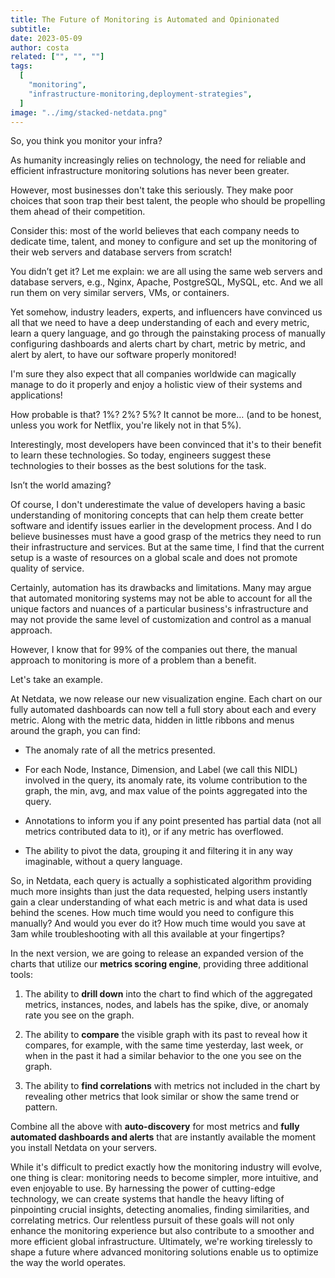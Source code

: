 ```yaml
---
title: The Future of Monitoring is Automated and Opinionated
subtitle: 
date: 2023-05-09
author: costa
related: ["", "", ""]
tags: 
  [
    "monitoring",
    "infrastructure-monitoring,deployment-strategies",
  ]
image: "../img/stacked-netdata.png"
---
```

So, you think you monitor your infra?

<!-- truncate -->

As humanity increasingly relies on technology, the need for reliable and efficient infrastructure monitoring solutions has never been greater.

However, most businesses don't take this seriously. They make poor choices that soon trap their best talent, the people who should be propelling them ahead of their competition.

Consider this: most of the world believes that each company needs to dedicate time, talent, and money to configure and set up the monitoring of their web servers and database servers from scratch!

You didn’t get it? Let me explain: we are all using the same web servers and database servers, e.g., Nginx, Apache, PostgreSQL, MySQL, etc. And we all run them on very similar servers, VMs, or containers.

Yet somehow, industry leaders, experts, and influencers have convinced us all that we need to have a deep understanding of each and every metric, learn a query language, and go through the painstaking process of manually configuring dashboards and alerts chart by chart, metric by metric, and alert by alert, to have our software properly monitored!

I'm sure they also expect that all companies worldwide can magically manage to do it properly and enjoy a holistic view of their systems and applications!

How probable is that? 1%? 2%? 5%? It cannot be more… (and to be honest, unless you work for Netflix, you're likely not in that 5%).

Interestingly, most developers have been convinced that it's to their benefit to learn these technologies. So today, engineers suggest these technologies to their bosses as the best solutions for the task.

Isn’t the world amazing?

Of course, I don't underestimate the value of developers having a basic understanding of monitoring concepts that can help them create better software and identify issues earlier in the development process. And I do believe businesses must have a good grasp of the metrics they need to run their infrastructure and services. But at the same time, I find that the current setup is a waste of resources on a global scale and does not promote quality of service.

Certainly, automation has its drawbacks and limitations. Many may argue that automated monitoring systems may not be able to account for all the unique factors and nuances of a particular business's infrastructure and may not provide the same level of customization and control as a manual approach.

However, I know that for 99% of the companies out there, the manual approach to monitoring is more of a problem than a benefit.

Let's take an example.

At Netdata, we now release our new visualization engine. Each chart on our fully automated dashboards can now tell a full story about each and every metric. Along with the metric data, hidden in little ribbons and menus around the graph, you can find:

- The anomaly rate of all the metrics presented.

- For each Node, Instance, Dimension, and Label (we call this NIDL) involved in the query, its anomaly rate, its volume contribution to the graph, the min, avg, and max value of the points aggregated into the query.

- Annotations to inform you if any point presented has partial data (not all metrics contributed data to it), or if any metric has overflowed.

- The ability to pivot the data, grouping it and filtering it in any way imaginable, without a query language.

So, in Netdata, each query is actually a sophisticated algorithm providing much more insights than just the data requested, helping users instantly gain a clear understanding of what each metric is and what data is used behind the scenes. How much time would you need to configure this manually? And would you ever do it? How much time would you save at 3am while troubleshooting with all this available at your fingertips?

In the next version, we are going to release an expanded version of the charts that utilize our **metrics scoring engine**, providing three additional tools:

1. The ability to **drill down** into the chart to find which of the aggregated metrics, instances, nodes, and labels has the spike, dive, or anomaly rate you see on the graph.

2. The ability to **compare** the visible graph with its past to reveal how it compares, for example, with the same time yesterday, last week, or when in the past it had a similar behavior to the one you see on the graph.

3. The ability to **find correlations** with metrics not included in the chart by revealing other metrics that look similar or show the same trend or pattern.

Combine all the above with **auto-discovery** for most metrics and **fully automated dashboards and alerts** that are instantly available the moment you install Netdata on your servers.

While it's difficult to predict exactly how the monitoring industry will evolve, one thing is clear: monitoring needs to become simpler, more intuitive, and even enjoyable to use. By harnessing the power of cutting-edge technology, we can create systems that handle the heavy lifting of pinpointing crucial insights, detecting anomalies, finding similarities, and correlating metrics. Our relentless pursuit of these goals will not only enhance the monitoring experience but also contribute to a smoother and more efficient global infrastructure. Ultimately, we're working tirelessly to shape a future where advanced monitoring solutions enable us to optimize the way the world operates.
